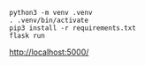 ```
python3 -m venv .venv
. .venv/bin/activate
pip3 install -r requirements.txt
flask run
```

[http://localhost:5000/](http://localhost:5000/)
